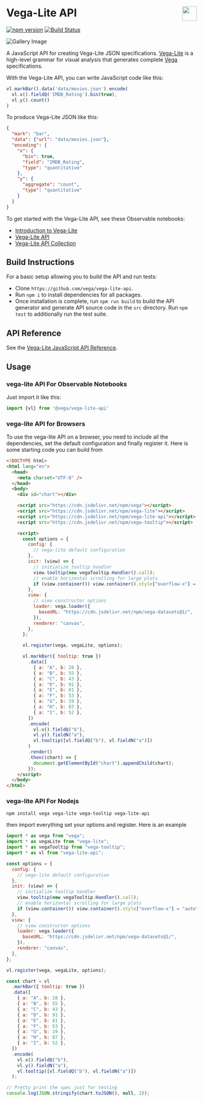 # Vega-Lite API <a href="https://vega.github.io/vega-lite/"><img align="right" src="https://github.com/vega/logos/blob/master/assets/VL_Color@64.png?raw=true" height="38" /></a>

[![npm version](https://img.shields.io/npm/v/vega-lite-api.svg)](https://www.npmjs.com/package/vega-lite-api)
[![Build Status](https://github.com/vega/vega-lite-api/workflows/Test/badge.svg)](https://github.com/vega/vega-lite-api/actions)

![Gallery Image](https://vega.github.io/vega-lite/static/teaser.png)

A JavaScript API for creating Vega-Lite JSON specifications. [Vega-Lite](https://vega.github.io/vega-lite/) is a high-level grammar for visual analysis that generates complete [Vega](https://vega.github.io/) specifications.

With the Vega-Lite API, you can write JavaScript code like this:

```js
vl.markBar().data('data/movies.json').encode(
  vl.x().fieldQ('IMDB_Rating').bin(true),
  vl.y().count()
)
```

To produce Vega-Lite JSON like this:

```json
{
  "mark": "bar",
  "data": {"url": "data/movies.json"},
  "encoding": {
    "x": {
      "bin": true,
      "field": "IMDB_Rating",
      "type": "quantitative"
    },
    "y": {
      "aggregate": "count",
      "type": "quantitative"
    }
  }
}
```

To get started with the Vega-Lite API, see these Observable notebooks:

- [Introduction to Vega-Lite](https://observablehq.com/@uwdata/introduction-to-vega-lite)
- [Vega-Lite API](https://observablehq.com/@vega/vega-lite-api-v5)
- [Vega-Lite API Collection](https://observablehq.com/collection/@vega/vega-lite-api)

## Build Instructions

For a basic setup allowing you to build the API and run tests:

- Clone `https://github.com/vega/vega-lite-api`.
- Run `npm i` to install dependencies for all packages.
- Once installation is complete, run `npm run build` to build the API generator and generate API source code in the `src` directory. Run `npm test` to additionally run the test suite.

## API Reference

See the [Vega-Lite JavaScript API Reference](https://vega.github.io/vega-lite-api/api).

## Usage

### vega-lite API For Observable Notebooks

Just import it like this:

~~~js
import {vl} from '@vega/vega-lite-api'
~~~

### vega-lite API for Browsers

To use the vega-lite API on a browser, you need to include all the dependencies, set the default configuration and finally register it. Here is some starting code you can build from

~~~html
<!DOCTYPE html>
<html lang="en">
  <head>
    <meta charset="UTF-8" />
  </head>
  <body>
    <div id="chart"></div>

    <script src="https://cdn.jsdelivr.net/npm/vega"></script>
    <script src="https://cdn.jsdelivr.net/npm/vega-lite"></script>
    <script src="https://cdn.jsdelivr.net/npm/vega-lite-api"></script>
    <script src="https://cdn.jsdelivr.net/npm/vega-tooltip"></script>

    <script>
      const options = {
        config: {
          // vega-lite default configuration
        },
        init: (view) => {
          // initialize tooltip handler
          view.tooltip(new vegaTooltip.Handler().call);
          // enable horizontal scrolling for large plots
          if (view.container()) view.container().style["overflow-x"] = "auto";
        },
        view: {
          // view constructor options
          loader: vega.loader({
            baseURL: "https://cdn.jsdelivr.net/npm/vega-datasets@1/",
          }),
          renderer: "canvas",
        },
      };

      vl.register(vega, vegaLite, options);

      vl.markBar({ tooltip: true })
        .data([
          { a: "A", b: 28 },
          { a: "B", b: 55 },
          { a: "C", b: 43 },
          { a: "D", b: 91 },
          { a: "E", b: 81 },
          { a: "F", b: 53 },
          { a: "G", b: 19 },
          { a: "H", b: 87 },
          { a: "I", b: 52 },
        ])
        .encode(
          vl.x().fieldQ("b"),
          vl.y().fieldN("a"),
          vl.tooltip([vl.fieldQ("b"), vl.fieldN("a")])
        )
        .render()
        .then((chart) => {
          document.getElementById("chart").appendChild(chart);
        });
    </script>
  </body>
</html>
~~~


### vega-lite API For Nodejs

~~~
npm install vega vega-lite vega-tooltip vega-lite-api
~~~

then import everything set your options and register. Here is an example

~~~js
import * as vega from "vega";
import * as vegaLite from "vega-lite";
import * as vegaTooltip from "vega-tooltip";
import * as vl from "vega-lite-api";

const options = {
  config: {
    // vega-lite default configuration
  },
  init: (view) => {
    // initialize tooltip handler
    view.tooltip(new vegaTooltip.Handler().call);
    // enable horizontal scrolling for large plots
    if (view.container()) view.container().style["overflow-x"] = "auto";
  },
  view: {
    // view constructor options
    loader: vega.loader({
      baseURL: "https://cdn.jsdelivr.net/npm/vega-datasets@1/",
    }),
    renderer: "canvas",
  },
};

vl.register(vega, vegaLite, options);

const chart = vl
  .markBar({ tooltip: true })
  .data([
    { a: "A", b: 28 },
    { a: "B", b: 55 },
    { a: "C", b: 43 },
    { a: "D", b: 91 },
    { a: "E", b: 81 },
    { a: "F", b: 53 },
    { a: "G", b: 19 },
    { a: "H", b: 87 },
    { a: "I", b: 52 },
  ])
  .encode(
    vl.x().fieldQ("b"),
    vl.y().fieldN("a"),
    vl.tooltip([vl.fieldQ("b"), vl.fieldN("a")])
  );

// Pretty print the spec just for testing
console.log(JSON.stringify(chart.toJSON(), null, 2));

~~~
